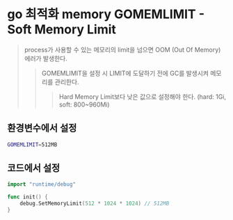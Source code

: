 # go 최적화 memory GOMEMLIMIT - Soft Memory Limit

> process가 사용할 수 있는 메모리의 limit을 넘으면 OOM (Out Of Memory) 에러가 발생한다.
>
> > GOMEMLIMIT을 설정 시 LIMIT에 도달하기 전에 GC를 발생시켜 메모리를 관리한다.
> >
> > > Hard Memory Limit보다 낮은 값으로 설정해야 한다. (hard: 1Gi, soft: 800~960Mi)

## 환경변수에서 설정

```sh
GOMEMLIMIT=512MB
```

## 코드에서 설정

```go
import "runtime/debug"

func init() {
    debug.SetMemoryLimit(512 * 1024 * 1024) // 512MB
}
```
